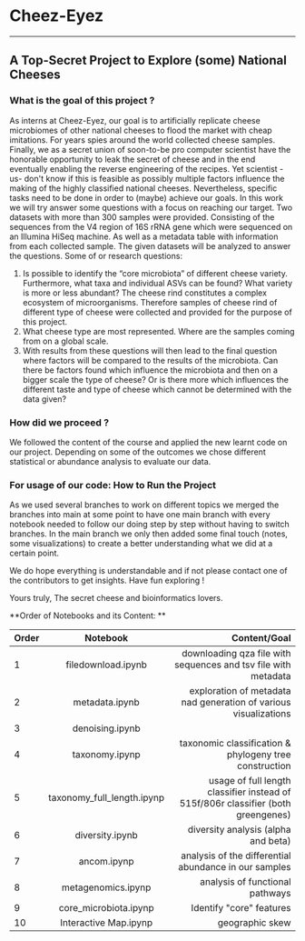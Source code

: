 # Cheez-Eyez
---

## A Top-Secret Project to Explore (some) National Cheeses

### What is the goal of this project ?
As interns at Cheez-Eyez, our goal is to artificially replicate cheese microbiomes of other national cheeses to flood the market with cheap imitations. For years spies around the world collected cheese samples. Finally, we as a secret union of soon-to-be pro computer scientist have the honorable opportunity to leak the secret of cheese and in the end eventually enabling the reverse engineering of the recipes. Yet scientist -us- don't know if this is feasible as possibly multiple factors influence the making of the highly classified national cheeses. Nevertheless, specific tasks need to be done in order to (maybe) achieve our goals. In this work we will try answer some questions with a focus on reaching our target. Two datasets with more than 300 samples were provided. Consisting of the sequences from the V4 region of 16S rRNA gene which were sequenced on an Illumina HiSeq machine. As well as a metadata table with information from each collected sample. The given datasets will be analyzed to answer the questions. Some of or research questions: 
1. Is possible to identify the “core microbiota” of different cheese variety. Furthermore, what taxa and individual ASVs can be found? What variety is more or less abundant? The cheese rind constitutes a complex ecosystem of microorganisms. Therefore samples of cheese rind of different type of cheese were collected and provided for the purpose of this project. 
2. What cheese type are most represented. Where are the samples coming from on a global scale. 
3. With results from these questions will then lead to the final question where factors will be compared to the results of the microbiota. Can there be factors found which influence the microbiota and then on a bigger scale the type of cheese? Or is there more which influences the different taste and type of cheese which cannot be determined with the data given?

### How did we proceed ?
We followed the content of the course and applied the new learnt code on our project. Depending on some of the outcomes we chose different statistical or abundance analysis to evaluate our data. 

### For usage of our code: How to Run the Project
As we used several branches to work on different topics we merged the branches into main at some point to have one main branch with every notebook needed to follow our doing step by step without having to switch branches. In the main branch we only then added some final touch (notes, some visualizations) to create a better understanding what we did at a certain point. 

We do hope everything is understandable and if not please contact one of the contributors to get insights. 
Have fun exploring !

Yours truly,
The secret cheese and bioinformatics lovers.

**Order of Notebooks and its Content: **

| Order   |      Notebook      |  Content/Goal |
|----------|:-------------:|------:|
| 1 | filedownload.ipynb |   downloading qza file with sequences and tsv file with metadata  |
| 2 |  metadata.ipynb | exploration of metadata nad generation of various visualizations |
| 3 |    denoising.ipynb   |    |
| 4 | taxonomy.ipynp |    taxonomic classification & phylogeny tree construction |
| 5 | taxonomy_full_length.ipynp |    usage of full length classifier instead of 515f/806r classifier (both greengenes) |
| 6 | diversity.ipynb |    diversity analysis (alpha and beta) |
| 7 | ancom.ipynp |    analysis of the differential abundance in our samples |
| 8 | metagenomics.ipynp |    analysis of functional pathways |
| 9 | core_microbiota.ipynp |   Identify "core" features |
| 10 | Interactive Map.ipynp |    geographic skew |